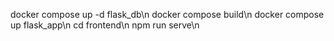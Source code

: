 docker compose up -d flask_db\n
docker compose build\n
docker compose up flask_app\n
cd frontend\n
npm run serve\n
